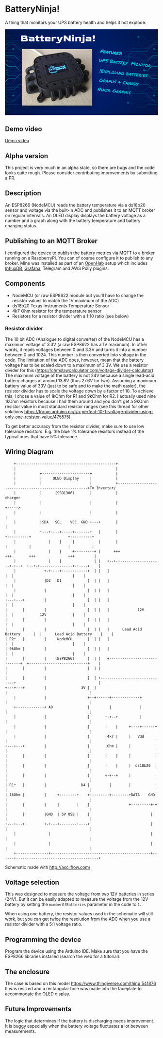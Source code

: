 # BatteryNinja!
A thing that monitors your UPS battery health and helps it not explode.

![BatteryNinja!](images/batteryninjathumb.jpg)

## Demo video
[Demo video](https://www.youtube.com/watch?v=UMRNiSmD5Bg "Demo")

## Alpha version
This project is very much in an alpha state, so there are bugs and the code looks quite rough. Please consider contributing improvements by submitting a PR.

## Description
An ESP8266 (NodeMCU) reads the battery temperature via a ds18b20 sensor and voltage via the built-in ADC and publishes it to an MQTT broker on regular intervals.
An OLED display displays the battery voltage as a number and a graph along with the battery temperature and battery charging status.

## Publishing to an MQTT Broker
I configured the device to publish the battery metrics via MQTT to a broker running on a RaspberryPi. You can of coarse configure it to publish to any broker. Mine was installed as part of an [OpenHab](https://www.openhab.org/) setup which includes [InfluxDB](https://www.influxdata.com/), [Grafana](https://grafana.com/), Telegram and AWS Polly plugins.

## Components
- NodeMCU (or raw ESP8622 module but you'll have to change the resistor values to match the 1V maximum of the ADC)
- ds18b20 Texas Instruments Temperature Sensor
- 4k7 Ohm resistor for the temperature sensor
- Resistors for a resistor divider with a 1:10 ratio (see below)

### Resistor divider
The 10 bit ADC (Analogue to digital converter) of the NodeMCU has a maximum voltage of 3.3V (a raw ESP8622 has a 1V maximum). In other words, it reads voltages between 0 and 3.3V and turns it into a number between 0 and 1024. This number is then converted into voltage in the code. The limitation of the ADC does, however, mean that the battery voltage has to be scaled down to a maximum of 3.3V. We use a resistor divider for this (https://ohmslawcalculator.com/voltage-divider-calculator). The maximum voltage of the battery is not 24V because a single lead-acid battery charges at around 13.8V (thus 27.6V for two). Assuming a maximum battery value of 33V (just to be safe and to make the math easier), the resistor divider has to scale the voltage down by a factor of 10. To achieve this, I chose a value of 1kOhm for R1 and 9kOhm for R2. I actually used nine 1kOhm resistors because I had them around and you don't get a 9kOhm resistor value in most standard resistor ranges (see this thread for other solutions https://forum.arduino.cc/t/a-perfect-10-1-voltage-divider-using-only-one-resistor-value/475575). 

To get better accuracy from the resistor divider, make sure to use low tolerance resistors. E.g. the blue 1% tolerance resistors instead of the typical ones that have 5% tolerance.

## Wiring Diagram
```
    +----------------------------------------------+
    |                                              |
    |           +----------------------+           |
    |           |     OLED Display     |           |
    |           |                      |           +-------------------------------------------------------->To Inverter/
    |           |      (SSD1306)       |           |                                                            charger
    |           |                      |           |                                                  +----->
    |           |                      |           |                                                  |
    |           |SDA   SCL    VCC  GND +---+       |                                                  |
    |           +---+----+-----+-------+   |       |                     +----------+                 +----------+
    |               |    |     |           |       |                     |          |                 |          |
    |               |    |     +---------+ |      +++                   +++        +++               +++         |
    |               |    |               | |   +--+-+-------------------+-+--+  +--+-+---------------+-+----+    |
    |             +-+----+------------+  | |   |                             |  |                           |    |
    |             |D2   D1            |  | |   |                             |  |                           |    |
    |             |                   |  | |   |                             |  |                           |    |
+---+---+         |                   |  | |   |                             |  |                           |    |
|       |         |                   |  | |   |             12V             |  |            12V            |    |
|       |         |                   |  | |   |                             |  |                           |    |
|       |         |                   |  | |   |      Lead Acid Battery      |  |      Lead Acid Battery    |    |
| R2*   |         |     NodeMCU       |  | |   |                             |  |                           |    |
| 9kOhm |         |                   |  | |   |                             |  |                           |    |
|       |         |    (ESP8266)      |  | |   +-----------------------------+  +---------------------------+    |
|       |         |                   |  | |                                                                     |
|       |         |                   |  | +------------------------------+                                      |
+---+---+         |                3V |  |                                |                                      |
    |             |                   +--+------+-------------+           |                                      |
    +-------------+ A0                |         |             |           |                                      |
    |             |                   |       +-+--+          |           |                                      |
    |             |                   |       |    |     +----+------+    |                                      |
    |             |                   |       |4k7 |     |   Vdd     |    |                                      |
+---+---+         |                   |       |Ohm |     |           |    |                                      |
|       |         |                   |       |    |     |           |    |                                      |
|       |         |                   |       |    |     |  ds18b20  |    |                                      |
|       |         |                   |       +-+--+     |           |    |                                      |
| R1*   |         |                D4 |         |        |           |    |                                      |
| 1kOhm |         |     +--------+    +---------+--------+DATA    GND|    |                                      |
|       |         |     |        |    |                  +---------+-+    |                                      |
|       |         |GND  | 5V USB |    |                            |      |                                      |
+---+---+         +-+---+--------+----+                            |      |                                      |
    |               |                                              |      |                                      |
    |               |                                              |      |                                      |
    +---------------+----------------------------------------------+------+--------------------------------------+
```
Schematic made with http://asciiflow.com/

## Voltage selection
This was designed to measure the voltage from two 12V batteries in series (24V). But it can be easily adapted to measure the voltage from the 12V battery by setting the `numberOfBatteries` parameter in the code to `1`.

When using one battery, the resistor values used in the schematic will still work, but you can get twice the resolution from the ADC when you use a resistor divider with a 5:1 voltage ratio.

## Programming the device
Program the device using the Arduino IDE. Make sure that you have the ESP8266 libraries installed (search the web for a tutorial).

## The enclosure
The case is based on this model https://www.thingiverse.com/thing:541876
It was resized and a rectangular hole was made into the faceplate to accommodate the OLED display.

## Future Improvements
The logic that determines if the battery is discharging needs improvement. It is buggy especially when the battery voltage fluctuates a lot between measurements.
